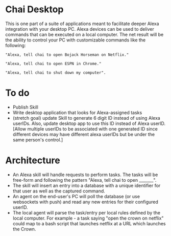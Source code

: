 # Chai Desktop
This is one part of a suite of applications meant to facilitate deeper Alexa integration with your desktop PC. Alexa devices can be used to deliver commands that can be executed on a local computer. The net result will be the ability to control your PC with customizable commands like the following:

    "Alexa, tell chai to open Bojack Horseman on Netflix."

    "Alexa, tell chai to open ESPN in Chrome."

    "Alexa, tell chai to shut down my computer".

# To do

* Publish Skill
* Write desktop application that looks for Alexa-assigned tasks
* (stretch goal) update Skill to generate 6 digit ID instead of using Alexa userIDs. Also, update desktop app to use this ID instead of Alexa userID. [Allow multiple userIDs to be associated with one generated ID since different devices may have different alexa userIDs but be under the same person's control.]

# Architecture

- An Alexa skill will handle requests to perform tasks. The tasks will be free-form and following the pattern "Alexa, tell chai to open _______". 
- The skill will insert an entry into a database with a unique identifier for that user as well as the captured command.
- An agent on the end-user's PC will poll the database (or use websockets with push) and read any new entries for their configured userID.
- The local agent will parse the task/entry per local rules defined by the local computer. For example - a task saying "open the crown on netflix" could map to a bash script that launches netflix at a URL which launches the Crown.